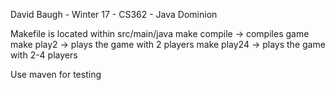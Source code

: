 David Baugh - Winter 17 - CS362 - Java Dominion

Makefile is located within src/main/java
make compile -> compiles game
make play2   -> plays the game with 2 players
make play24  -> plays the game with 2-4 players

Use maven for testing
